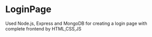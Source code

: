 # LoginPage
Used Node.js, Express and MongoDB for creating a login page with complete frontend by HTML,CSS,JS 
